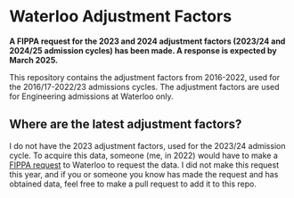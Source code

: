 # Waterloo Adjustment Factors

**A FIPPA request for the 2023 and 2024 adjustment factors (2023/24 and 2024/25 admission cycles) has been made. A response is expected by March 2025.**

This repository contains the adjustment factors from 2016-2022, used for the 2016/17-2022/23 admissions cycles. The adjustment factors are used for Engineering admissions at Waterloo only.

## Where are the latest adjustment factors?
I do not have the 2023 adjustment factors, used for the 2023/24 admission cycle. To acquire this data, 
someone (me, in 2022) would have to make a [FIPPA request](https://uwaterloo.ca/privacy/access-request) to Waterloo to request the data. I did not make this request this year, and if you or someone you know has made the request
and has obtained data, feel free to make a pull request to add it to this repo.
